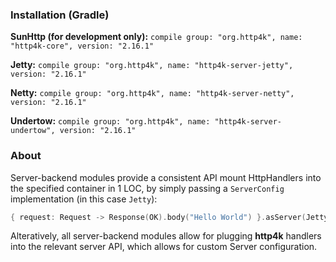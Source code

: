 ### Installation (Gradle)
**SunHttp (for development only):** ```compile group: "org.http4k", name: "http4k-core", version: "2.16.1"```

**Jetty:** ```compile group: "org.http4k", name: "http4k-server-jetty", version: "2.16.1"```

**Netty:** ```compile group: "org.http4k", name: "http4k-server-netty", version: "2.16.1"```

**Undertow:** ```compile group: "org.http4k", name: "http4k-server-undertow", version: "2.16.1"```

### About
Server-backend modules provide a consistent API mount HttpHandlers into the specified container in 1 LOC, by simply passing a `ServerConfig` implementation (in this case `Jetty`):

```kotlin
{ request: Request -> Response(OK).body("Hello World") }.asServer(Jetty(8000)).start().block()
```
Alteratively, all server-backend modules allow for plugging **http4k** handlers into the relevant server API, which allows for custom Server configuration.
